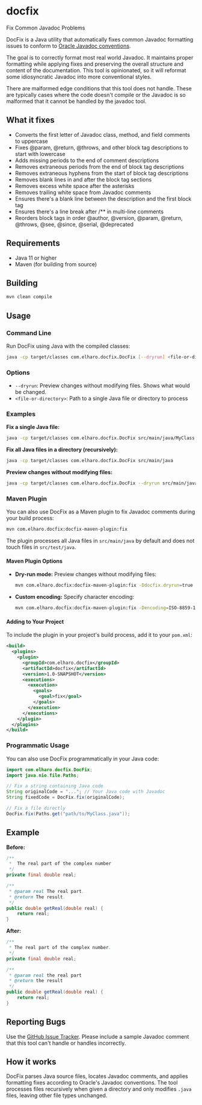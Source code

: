# docfix
Fix Common Javadoc Problems

DocFix is a Java utility that automatically fixes common Javadoc
formatting issues to conform to [Oracle Javadoc
conventions](https://www.oracle.com/technical-resources/articles/java/javadoc-tool.html).

The goal is to correctly format most real world Javadoc. 
It maintains proper formatting while applying fixes
and preserving the overall structure and content of the documentation.
This tool is opinionated, so it will reformat some idiosyncratic Javadoc
into more conventional styles.

There are malformed edge conditions that this tool does not handle.
These are typically cases where the code doesn't compile or the Javadoc is
so malformed that it cannot be handled by the javadoc tool.

## What it fixes

- Converts the first letter of Javadoc class, method, and field comments to uppercase
- Fixes @param, @return, @throws, and other block tag descriptions to start with lowercase
- Adds missing periods to the end of comment descriptions
- Removes extraneous periods from the end of block tag descriptions
- Removes extraneous hyphens from the start of block tag descriptions
- Removes blank lines in and after the block tag sections
- Removes excess white space after the asterisks
- Removes trailing white space from Javadoc comments
- Ensures there's a blank line between the description and the first block tag
- Ensures there's a line break after /** in multi-line comments
- Reorders block tags in order @author, @version, @param, @return, @throws, @see, @since, @serial, @deprecated

## Requirements

- Java 11 or higher
- Maven (for building from source)

## Building

```bash
mvn clean compile
```

## Usage

### Command Line

Run DocFix using Java with the compiled classes:

```bash
java -cp target/classes com.elharo.docfix.DocFix [--dryrun] <file-or-directory>
```

### Options

- `--dryrun`: Preview changes without modifying files. Shows what would be changed.
- `<file-or-directory>`: Path to a single Java file or directory to process

### Examples

**Fix a single Java file:**
```bash
java -cp target/classes com.elharo.docfix.DocFix src/main/java/MyClass.java
```

**Fix all Java files in a directory (recursively):**
```bash
java -cp target/classes com.elharo.docfix.DocFix src/main/java
```

**Preview changes without modifying files:**
```bash
java -cp target/classes com.elharo.docfix.DocFix --dryrun src/main/java
```

### Maven Plugin

You can also use DocFix as a Maven plugin to fix Javadoc comments during your build process:

```bash
mvn com.elharo.docfix:docfix-maven-plugin:fix
```

The plugin processes all Java files in `src/main/java` by default and does not touch files in `src/test/java`.

#### Maven Plugin Options

- **Dry-run mode:** Preview changes without modifying files:
  ```bash
  mvn com.elharo.docfix:docfix-maven-plugin:fix -Ddocfix.dryrun=true
  ```

- **Custom encoding:** Specify character encoding:
  ```bash
  mvn com.elharo.docfix:docfix-maven-plugin:fix -Dencoding=ISO-8859-1
  ```

#### Adding to Your Project

To include the plugin in your project's build process, add it to your `pom.xml`:

```xml
<build>
  <plugins>
    <plugin>
      <groupId>com.elharo.docfix</groupId>
      <artifactId>docfix</artifactId>
      <version>1.0-SNAPSHOT</version>
      <executions>
        <execution>
          <goals>
            <goal>fix</goal>
          </goals>
        </execution>
      </executions>
    </plugin>
  </plugins>
</build>
```

### Programmatic Usage

You can also use DocFix programmatically in your Java code:

```java
import com.elharo.docfix.DocFix;
import java.nio.file.Paths;

// Fix a string containing Java code
String originalCode = "..."; // Your Java code with Javadoc
String fixedCode = DocFix.fix(originalCode);

// Fix a file directly
DocFix.fix(Paths.get("path/to/MyClass.java"));
```

## Example

**Before:**
```java
/**
 *  The real part of the complex number
 */
private final double real;

/**
 * @param real The real part.
 * @return The result.
 */
public double getReal(double real) {
    return real;
}
```

**After:**
```java
/**
 * The real part of the complex number.
 */
private final double real;

/**
 * @param real the real part
 * @return the result
 */
public double getReal(double real) {
    return real;
}
```


## Reporting Bugs

Use the [GitHub Issue Tracker](https://github.com/elharo/docfix/issues). Please include a sample Javadoc comment
that this tool can't handle or handles incorrectly.

## How it works

DocFix parses Java source files, locates Javadoc comments, and applies formatting fixes
according to Oracle's Javadoc conventions. The tool processes files recursively when given
a directory and only modifies `.java` files, leaving other file types unchanged.
